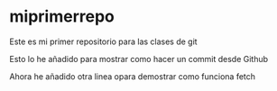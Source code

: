 # miprimerrepo
Este es mi primer repositorio para las clases de git

Esto lo he añadido para mostrar como hacer un commit desde Github

Ahora he añadido otra linea opara demostrar como funciona fetch
